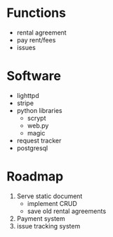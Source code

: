 # Functions
* rental agreement
* pay rent/fees
* issues

# Software
* lighttpd
* stripe
* python libraries
    + scrypt
    + web.py
    + magic
* request tracker
* postgresql

# Roadmap
1. Serve static document
    + implement CRUD
    + save old rental agreements
2. Payment system
3. issue tracking system
